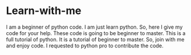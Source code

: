 # Learn-with-me
I am a beginner of python code. I am just learn python. So, here I give my code for your help. These code is going to be beginner to master.
This is a full tutorial of python. It is a tutorial of beginner to master.
So, join with me and enjoy code.
I requested to python pro to contribute the code.
